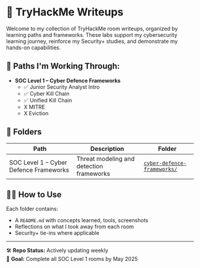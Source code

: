 # 🧪 TryHackMe Writeups

Welcome to my collection of TryHackMe room writeups, organized by learning paths and frameworks. These labs support my cybersecurity learning journey, reinforce my Security+ studies, and demonstrate my hands-on capabilities.

## 🧭 Paths I'm Working Through:
- **SOC Level 1 – Cyber Defence Frameworks**
  - ✅ Junior Security Analyst Intro
  - ✅ Cyber Kill Chain
  - ✅ Unified Kill Chain
  - X MITRE
  - X Eviction

## 📂 Folders

| Path                                | Description                               | Folder                                |
|-------------------------------------|-------------------------------------------|----------------------------------------|
| SOC Level 1 – Cyber Defence Frameworks | Threat modeling and detection frameworks | [`cyber-defence-frameworks/`](./cyber-defence-frameworks) |

## 🧑‍💻 How to Use
Each folder contains:
- A `README.md` with concepts learned, tools, screenshots
- Reflections on what I took away from each room
- Security+ tie-ins where applicable

---

🛠️ **Repo Status:** Actively updating weekly  
🎯 **Goal:** Complete all SOC Level 1 rooms by May 2025
